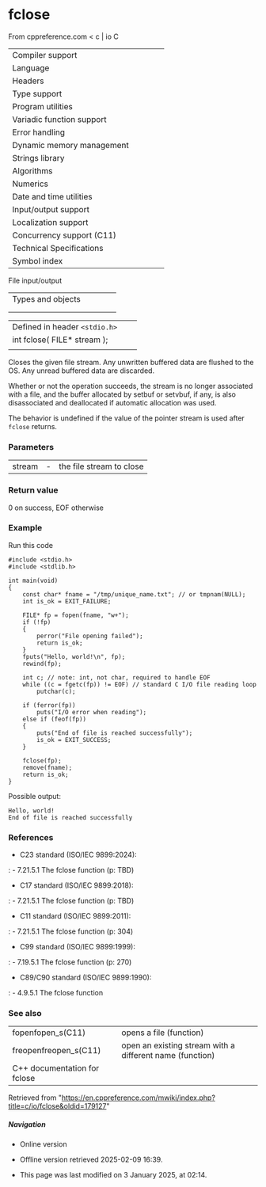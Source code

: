# fclose

From cppreference.com
< c‎ | io
 C

|  |  |  |  |  |
| --- | --- | --- | --- | --- |
| Compiler support | | | | |
| Language | | | | |
| Headers | | | | |
| Type support | | | | |
| Program utilities | | | | |
| Variadic function support | | | | |
| Error handling | | | | |
| Dynamic memory management | | | | |
| Strings library | | | | |
| Algorithms | | | | |
| Numerics | | | | |
| Date and time utilities | | | | |
| Input/output support | | | | |
| Localization support | | | | |
| Concurrency support (C11) | | | | |
| Technical Specifications | | | | |
| Symbol index | | | | |

 File input/output

|  |  |  |  |  |
| --- | --- | --- | --- | --- |
| Types and objects | | | | |
| |  |  |  |  |  |  |  |  |  |  |  |  |  |  |  |  |  |  |  |  |  |  | | --- | --- | --- | --- | --- | --- | --- | --- | --- | --- | --- | --- | --- | --- | --- | --- | --- | --- | --- | --- | --- | --- | | |  |  |  |  |  | | --- | --- | --- | --- | --- | | stdinstdoutstderr | | | | | | |  |  |  |  |  | | --- | --- | --- | --- | --- | | FILE | | | | | | fpos_t | | | | | |  | | | | | | |
| |  |  |  |  |  | | --- | --- | --- | --- | --- | | Functions | | | | | | File access | | | | | | |  |  |  |  |  | | --- | --- | --- | --- | --- | | fopenfopen_s(C11) | | | | | | freopenfreopen_s(C11) | | | | | | fwide(C95) | | | | | | |  |  |  |  |  | | --- | --- | --- | --- | --- | | setbuf | | | | | | setvbuf | | | | | | ****fclose**** | | | | | | fflush | | | | | |  | | | | | | | Unformatted input/output | | | | | | |  |  |  |  |  | | --- | --- | --- | --- | --- | | fgetc | | | | | | fgets | | | | | | fputc | | | | | | fputs | | | | | | getchar | | | | | | getsgets_s(until C11)(C11) | | | | | | putchar | | | | | | puts | | | | | | ungetc | | | | | | |  |  |  |  |  | | --- | --- | --- | --- | --- | | fgetwcgetwc(C95)(C95) | | | | | | fgetws(C95) | | | | | | fputwcputwc(C95)(C95) | | | | | | fputws(C95) | | | | | | getwchar(C95) | | | | | | putwchar(C95) | | | | | | ungetwc(C95) | | | | | |  | | | | | | | Formatted input | | | | | | |  |  |  |  |  | | --- | --- | --- | --- | --- | | scanffscanfsscanfscanf_sfscanf_ssscanf_s(C11)(C11)(C11) | | | | | | wscanffwscanfswscanfwscanf_sfwscanf_sswscanf_s(C95)(C95)(C95)(C11)(C11)(C11) | | | | | | |  |  |  |  |  | | --- | --- | --- | --- | --- | | vscanfvfscanfvsscanfvscanf_svfscanf_svsscanf_s(C99)(C99)(C99)(C11)(C11)(C11) | | | | | | vwscanfvfwscanfvswscanfvwscanf_svfwscanf_svswscanf_s(C99)(C99)(C99)(C11)(C11)(C11) | | | | | | | |  |  |  |  |  | | --- | --- | --- | --- | --- | | Direct input/output | | | | | | |  |  |  |  |  | | --- | --- | --- | --- | --- | | fread | | | | | | |  |  |  |  |  | | --- | --- | --- | --- | --- | | fwrite | | | | | | | Formatted output | | | | | | |  |  |  |  |  | | --- | --- | --- | --- | --- | | printffprintfsprintfsnprintfprintf_sfprintf_ssprintf_ssnprintf_s(C99)(C11)(C11)(C11)(C11) | | | | | | wprintffwprintfswprintfwprintf_sfwprintf_sswprintf_ssnwprintf_s(C95)(C95)(C95)(C11)(C11)(C11)(C11) | | | | | | |  |  |  |  |  | | --- | --- | --- | --- | --- | | vprintfvfprintfvsprintfvsnprintfvprintf_svfprintf_svsprintf_svsnprintf_s(C99)(C11)(C11)(C11)(C11) | | | | | | vwprintfvfwprintfvswprintfvwprintf_svfwprintf_svswprintf_svsnwprintf_s(C95)(C95)(C95)(C11)(C11)(C11)(C11) | | | | | | | File positioning | | | | | | |  |  |  |  |  | | --- | --- | --- | --- | --- | | ftell | | | | | | fgetpos | | | | | | fseek | | | | | | |  |  |  |  |  | | --- | --- | --- | --- | --- | | fsetpos | | | | | | rewind | | | | | |  | | | | | | | Error handling | | | | | | |  |  |  |  |  | | --- | --- | --- | --- | --- | | clearerr | | | | | | feof | | | | | | |  |  |  |  |  | | --- | --- | --- | --- | --- | | ferror | | | | | | perror | | | | | | | Operations on files | | | | | | |  |  |  |  |  | | --- | --- | --- | --- | --- | | remove | | | | | | tmpfiletmpfile_s(C11) | | | | | | |  |  |  |  |  | | --- | --- | --- | --- | --- | | rename | | | | | | tmpnamtmpnam_s(C11) | | | | | | |

|  |  |  |
| --- | --- | --- |
| Defined in header `<stdio.h>` |  |  |
| int fclose( FILE\* stream ); |  |  |
|  |  |  |

Closes the given file stream. Any unwritten buffered data are flushed to the OS. Any unread buffered data are discarded.

Whether or not the operation succeeds, the stream is no longer associated with a file, and the buffer allocated by setbuf or setvbuf, if any, is also disassociated and deallocated if automatic allocation was used.

The behavior is undefined if the value of the pointer stream is used after `fclose` returns.

### Parameters

|  |  |  |
| --- | --- | --- |
| stream | - | the file stream to close |

### Return value

​0​ on success, EOF otherwise

### Example

Run this code

```
#include <stdio.h>
#include <stdlib.h>
 
int main(void)
{
    const char* fname = "/tmp/unique_name.txt"; // or tmpnam(NULL);
    int is_ok = EXIT_FAILURE;
 
    FILE* fp = fopen(fname, "w+");
    if (!fp)
    {
        perror("File opening failed");
        return is_ok;
    }
    fputs("Hello, world!\n", fp);
    rewind(fp);
 
    int c; // note: int, not char, required to handle EOF
    while ((c = fgetc(fp)) != EOF) // standard C I/O file reading loop
        putchar(c);
 
    if (ferror(fp))
        puts("I/O error when reading");
    else if (feof(fp))
    {
        puts("End of file is reached successfully");
        is_ok = EXIT_SUCCESS;
    }
 
    fclose(fp);
    remove(fname);
    return is_ok;
}

```

Possible output:

```
Hello, world!
End of file is reached successfully

```

### References

- C23 standard (ISO/IEC 9899:2024):

:   - 7.21.5.1 The fclose function (p: TBD)

- C17 standard (ISO/IEC 9899:2018):

:   - 7.21.5.1 The fclose function (p: TBD)

- C11 standard (ISO/IEC 9899:2011):

:   - 7.21.5.1 The fclose function (p: 304)

- C99 standard (ISO/IEC 9899:1999):

:   - 7.19.5.1 The fclose function (p: 270)

- C89/C90 standard (ISO/IEC 9899:1990):

:   - 4.9.5.1 The fclose function

### See also

|  |  |
| --- | --- |
| fopenfopen_s(C11) | opens a file   (function) |
| freopenfreopen_s(C11) | open an existing stream with a different name   (function) |
| C++ documentation for fclose | |

Retrieved from "<https://en.cppreference.com/mwiki/index.php?title=c/io/fclose&oldid=179127>"

##### Navigation

- Online version
- Offline version retrieved 2025-02-09 16:39.

- This page was last modified on 3 January 2025, at 02:14.